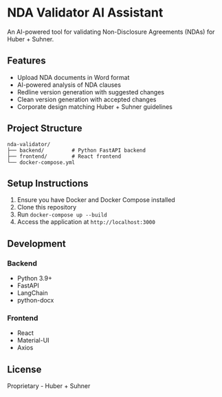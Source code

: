 # NDA Validator AI Assistant

An AI-powered tool for validating Non-Disclosure Agreements (NDAs) for Huber + Suhner.

## Features

- Upload NDA documents in Word format
- AI-powered analysis of NDA clauses
- Redline version generation with suggested changes
- Clean version generation with accepted changes
- Corporate design matching Huber + Suhner guidelines

## Project Structure

```
nda-validator/
├── backend/         # Python FastAPI backend
├── frontend/        # React frontend
└── docker-compose.yml
```

## Setup Instructions

1. Ensure you have Docker and Docker Compose installed
2. Clone this repository
3. Run `docker-compose up --build`
4. Access the application at `http://localhost:3000`

## Development

### Backend
- Python 3.9+
- FastAPI
- LangChain
- python-docx

### Frontend
- React
- Material-UI
- Axios

## License

Proprietary - Huber + Suhner 